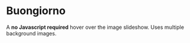 # Buongiorno

A __no Javascript required__ hover over the image slideshow. Uses multiple background images.